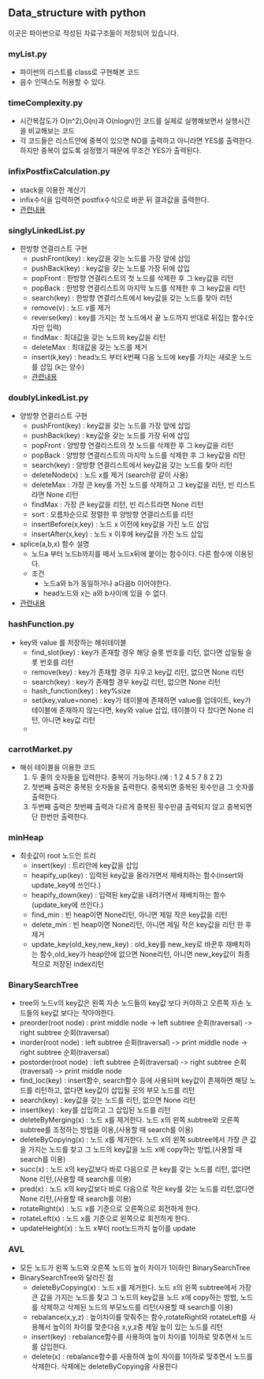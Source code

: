 ## Data_structure with python
이곳은 파이썬으로 작성된 자료구조들이 저장되어 있습니다.

### myList.py

  * 파이썬의 리스트를 class로 구현해본 코드
  * 음수 인덱스도 허용할 수 있다.
### timeComplexity.py

  * 시간복잡도가 O(n^2),O(n)과 O(nlogn)인 코드를 실제로 실행해보면서 실행시간을 비교해보는 코드
  * 각 코드들은 리스트안에 중복이 있으면 NO를 출력하고 아니라면 YES를 출력한다. 하지만 중복이 없도록 설정했기 때문에 무조건 YES가 출력된다.
### infixPostfixCalculation.py

  * stack을 이용한 계산기
  * infix수식을 입력하면 postfix수식으로 바꾼 뒤 결과값을 출력한다.
  * [관련내용](https://hellol77.tistory.com/2)
### singlyLinkedList.py

* 한방향 연결리스트 구현
  * pushFront(key) : key값을 갖는 노드를 가장 앞에 삽입
  * pushBack(key) : key값을 갖는 노드를 가장 뒤에 삽입
  * popFront : 한방향 연결리스트의 첫 노드를 삭제한 후 그 key값을 리턴
  * popBack : 한방향 연결리스트의 마지막 노드를 삭제한 후 그 key값을 리턴
  * search(key) : 한방향 연결리스트에서 key값을 갖는 노드를 찾아 리턴 
  * remove(v) : 노드 v를 제거 
  * reverse(key) : key를 가지는 첫 노드에서 끝 노드까지 반대로 뒤집는 함수(숫자만 입력)
  * findMax :  최대값을 갖는 노드의 key값을 리턴
  * deleteMax : 최대값을 갖는 노드를 제거
  * insert(k,key) : head노드 부터 k번째 다음 노드에 key를 가지는 새로운 노드를 삽입 (k는 양수)
  * [관련내용](https://hellol77.tistory.com/3)
 
### doublyLinkedList.py
* 양방향 연결리스트 구현
  * pushFront(key) : key값을 갖는 노드를 가장 앞에 삽입
  * pushBack(key) : key값을 갖는 노드를 가장 뒤에 삽입
  * popFront : 양방향 연결리스트의 첫 노드를 삭제한 후 그 key값을 리턴
  * popBack : 양방향 연결리스트의 마지막 노드를 삭제한 후 그 key값을 리턴
  * search(key) : 양방향 연결리스트에서 key값을 갖는 노드를 찾아 리턴
  * deleteNode(x) : 노드 x를 제거 (search랑 같이 사용)
  * deleteMax : 가장 큰 key를 가진 노드를 삭제하고 그 key값을 리턴, 빈 리스트라면 None 리턴
  * findMax : 가장 큰 key값을 리턴, 빈 리스트라면 None 리턴
  * sort : 오름차순으로 정렬한 후 양방향 연결리스트를 리턴
  * insertBefore(x,key) : 노드 x 이전에 key값을 가진 노드 삽입
  * insertAfter(x,key) : 노드 x 이후에 key값을 가진 노드 삽입
* splice(a,b,x) 함수 설명
  * 노드a 부터 노드b까지를 떼서 노드x뒤에 붙이는 함수이다. 다른 함수에 이용된다.
  * 조건
    * 노드a와 b가 동일하거나 a다음b 이어야한다.
    * head노드와 x는 a와 b사이에 있을 수 없다.
* [관련내용](https://hellol77.tistory.com/4)

### hashFunction.py
* key와 value 를 저장하는 해쉬테이블
  *  find_slot(key) : key가 존재할 경우 해당 슬롯 번호를 리턴, 없다면 삽일될 슬롯 번호를 리턴
  *  remove(key) : key가 존재할 경우 지우고 key값 리턴, 없으면 None 리턴
  *  search(key) : key가 존재할 경우 key값 리턴, 없으면 None 리턴
  *  hash_function(key) : key%size
  *  set(key,value=none) : key가 테이블에 존재하면 value를 업데이트, key가 테이블에 존재하지 않는다면, key와 value 삽입, 테이블이 다 찼다면 None 리턴, 아니면 key값 리턴
  *  
### carrotMarket.py
* 해쉬 테이블을 이용한 코드
  1. 두 줄의 숫자들을 입력한다. 중복이 가능하다.(예 : 1 2 4 5 7 8 2 2)
  2. 첫번째 출력은 중복된 숫자들을 출력한다. 중복되면 중복된 횟수만큼 그 숫자를 출력한다.
  3. 두번째 출력은 첫번째 출력과 다르게 중복된 횟수만큼 출력되지 않고 중복되면 단 한번만 출력한다.

### minHeap
* 최솟값이 root 노드인 트리
  *  insert(key) : 트리안에 key값을 삽입
  *  heapify_up(key) : 입력된 key값을 올라가면서 재배치하는 함수(insert와 update_key에 쓰인다.)
  *  heapify_down(key) : 입력된 key값을 내려가면서 재배치하는 함수(update_key에 쓰인다.)
  *  find_min : 빈 heap이면 None리턴, 아니면 제일 작은 key값을 리턴
  *  delete_min : 빈 heap이면 None리턴, 아니면 제일 작은 key값을 리턴 한 후 제거
  *  update_key(old_key,new_key) : old_key를 new_key로 바꾼후 재배치하는 함수,old_key가 heap안에 없으면 None리턴, 아니면 new_key값이 최종적으로 저장된 index리턴

### BinarySearchTree
*  tree의 노드v의 key값은 왼쪽 자손 노드들의 key값 보다 커야하고 오른쪽 자손 노드들의 key값 보다는 작아야한다.
  *  preorder(root node) : print middle node -> left subtree 순회(traversal) -> right subtree 순회(traversal) 
  *  inorder(root node) :  left subtree 순회(traversal) -> print middle node -> right subtree 순회(traversal) 
  *  postorder(root node) : left subtree 순회(traversal) ->  right subtree 순회(traversal) -> print middle node 
  *  find_loc(key) : insert함수, search함수 등에 사용되며 key값이 존재하면 해당 노드를 리턴하고, 없다면 key값이 삽입될 곳의 부모 노드를 리턴
  *  search(key) : key값을 갖는 노드를 리턴, 없으면 None 리턴
  *  insert(key) : key를 삽입하고 그 삽입된 노드를 리턴
  *  deleteByMerging(x) : 노드 x를 제거한다. 노드 x의 왼쪽 subtree와 오른쪽 subtree를 조정하는 방법을 이용,(사용할 때 search를 이용)
  *  deleteByCopying(x) : 노드 x를 제거한다. 노드 x의 왼쪽 subtree에서 가장 큰 값을 가지는 노드를 찾고 그 노드의 key값을 노드 x에 copy하는 방법,(사용할 때 search를 이용)
  *  succ(x) : 노드 x의 key값보다 바로 다음으로 큰 key를 갖는 노드를 리턴, 없다면 None 리턴,(사용할 때 search를 이용)
  *  pred(x) : 노드 x의 key값보다 바로 다음으로 작은 key를 갖는 노드를 리턴,없다면 None 리턴,(사용할 때 search를 이용)
  *  rotateRight(x) :  노드 x를 기준으로 오른쪽으로 회전하게 한다.
  *  rotateLeft(x) : 노드 x를 기준으로 왼쪽으로 회전하게 한다.
  *  updateHeight(x) : 노드 x부터 root노드까지 높이를 update

### AVL
*  모든 노드가 왼쪽 노드와 오른쪽 노드의 높이 차이가 1이하인 BinarySearchTree
*  BinarySearchTree와 달라진 점
   *  deleteByCopying(x) :  노드 x를 제거한다. 노드 x의 왼쪽 subtree에서 가장 큰 값을 가지는 노드를 찾고 그 노드의 key값을 노드 x에 copy하는 방법, 노드를 삭제하고 삭제된 노드의 부모노드를 리턴(사용할 때 search를 이용)
   *  rebalance(x,y,z) : 높이차이를 맞춰주는 함수,rotateRight와 rotateLeft를 사용해서 높이의 차이를 맞춘다음 x,y,z중 제일 높이 있는 노드를 리턴
   *  insert(key) : rebalance함수를 사용하여 높이 차이를 1이하로 맞추면서 노드를 삽입한다.
   *  delete(x) : rebalance함수를 사용하여 높이 차이를 1이하로 맞추면서 노드를 삭제한다. 삭제에는 deleteByCopying을 사용한다
    
